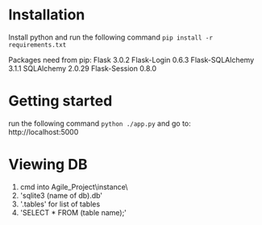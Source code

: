 # Installation
Install python and run the following command
`pip install -r requirements.txt`

Packages need from pip:
Flask			3.0.2
Flask-Login		0.6.3
Flask-SQLAlchemy	3.1.1
SQLAlchemy		2.0.29
Flask-Session   0.8.0

# Getting started
run the following command
`python ./app.py`
and go to:
http://localhost:5000


# Viewing DB
 1. cmd into Agile_Project\instance\
 2. 'sqlite3 (name of db).db'
 3. '.tables' for list of tables
 4. 'SELECT * FROM (table name);'
